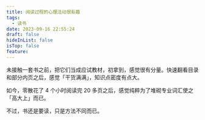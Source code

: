 ```yaml
---
title: 阅读过程的心理活动很有趣
tags:
  - 读书
date: 2023-09-16 22:55:24
draft: false
hideInList: false
isTop: false
feature:
---
```

未接触一套书之前，把它们当成应试教材，初拿到，感觉很有分量。快速翻看目录和部分内页之后，感觉「干货满满」，知识点密度有点大。  

如今，零散花了 4 个小时阅读完 20 多页之后，感觉纯粹为了堆砌专业词汇使之「高大上」而已。 

不过，书还是要读，只是方法不同而已。 
